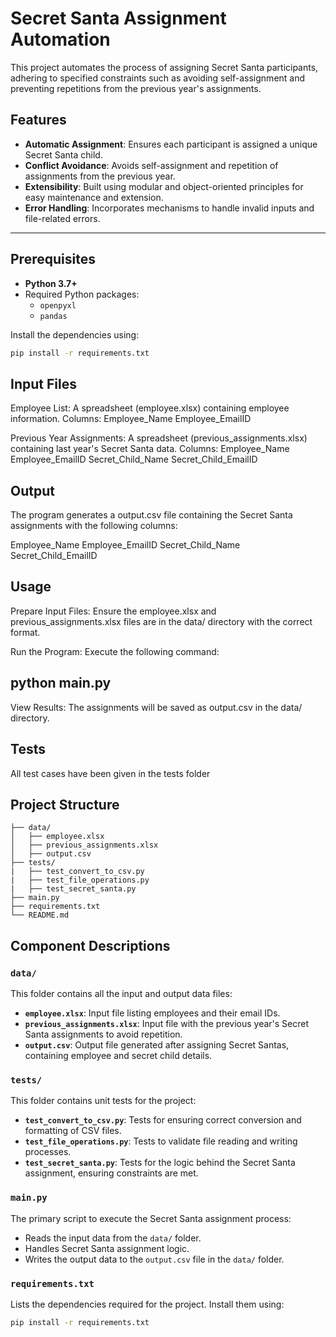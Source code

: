 # Secret Santa Assignment Automation

This project automates the process of assigning Secret Santa participants, adhering to specified constraints such as avoiding self-assignment and preventing repetitions from the previous year's assignments.

## Features

- **Automatic Assignment**: Ensures each participant is assigned a unique Secret Santa child.
- **Conflict Avoidance**: Avoids self-assignment and repetition of assignments from the previous year.
- **Extensibility**: Built using modular and object-oriented principles for easy maintenance and extension.
- **Error Handling**: Incorporates mechanisms to handle invalid inputs and file-related errors.

---

## Prerequisites

- **Python 3.7+**
- Required Python packages:
  - `openpyxl`
  - `pandas`

Install the dependencies using:

```bash
pip install -r requirements.txt
```

## Input Files

  Employee List: A spreadsheet (employee.xlsx) containing employee information.
        Columns:
            Employee_Name
            Employee_EmailID

   Previous Year Assignments: A spreadsheet (previous_assignments.xlsx) containing last year's Secret Santa data.
        Columns:
            Employee_Name
            Employee_EmailID
            Secret_Child_Name
            Secret_Child_EmailID

## Output

The program generates a output.csv file containing the Secret Santa assignments with the following columns:

  Employee_Name
  Employee_EmailID
  Secret_Child_Name
  Secret_Child_EmailID

## Usage

  Prepare Input Files: Ensure the employee.xlsx and previous_assignments.xlsx files are in the data/ directory with the correct format.

  Run the Program: Execute the following command:

## python main.py

  View Results: The assignments will be saved as output.csv in the data/ directory.

## Tests
  
  All test cases have been given in the tests folder

## Project Structure
  
    ├── data/
    │   ├── employee.xlsx
    │   ├── previous_assignments.xlsx
    │   ├── output.csv
    ├── tests/
    |   ├── test_convert_to_csv.py
    |   ├── test_file_operations.py
    |   ├── test_secret_santa.py
    ├── main.py
    ├── requirements.txt
    └── README.md



## Component Descriptions

### `data/`
This folder contains all the input and output data files:
- **`employee.xlsx`**: Input file listing employees and their email IDs.
- **`previous_assignments.xlsx`**: Input file with the previous year's Secret Santa assignments to avoid repetition.
- **`output.csv`**: Output file generated after assigning Secret Santas, containing employee and secret child details.

### `tests/`
This folder contains unit tests for the project:
- **`test_convert_to_csv.py`**: Tests for ensuring correct conversion and formatting of CSV files.
- **`test_file_operations.py`**: Tests to validate file reading and writing processes.
- **`test_secret_santa.py`**: Tests for the logic behind the Secret Santa assignment, ensuring constraints are met.

### `main.py`
The primary script to execute the Secret Santa assignment process:
- Reads the input data from the `data/` folder.
- Handles Secret Santa assignment logic.
- Writes the output data to the `output.csv` file in the `data/` folder.

### `requirements.txt`
Lists the dependencies required for the project. Install them using:

```bash
pip install -r requirements.txt

